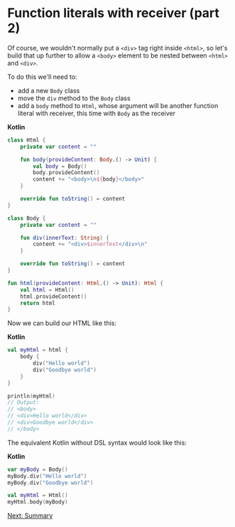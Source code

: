# Function literals with receiver (part 2)

Of course, we wouldn't normally put a `<div>` tag right inside `<html>`, so let's build that up further to allow a `<body>` element to be nested between `<html>` and `<div>`.

To do this we'll need to:
* add a new `Body` class
* move the `div` method to the `Body` class
* add a `body` method to `Html`, whose argument will be another function literal with receiver, this time with `Body` as the receiver

**Kotlin**
```kotlin
class Html {
    private var content = ""

    fun body(provideContent: Body.() -> Unit) {
        val body = Body()
        body.provideContent()
        content += "<body>\n${body}</body>"
    }

    override fun toString() = content
}

class Body {
    private var content = ""

    fun div(innerText: String) {
        content += "<div>$innerText</div>\n"
    }

    override fun toString() = content
}

fun html(provideContent: Html.() -> Unit): Html {
    val html = Html()
    html.provideContent()
    return html
}
```

Now we can build our HTML like this:

**Kotlin**
```kotlin
val myHtml = html {
    body {
        div("Hello world")
        div("Goodbye world")
    }
}

println(myHtml)
// Output:
// <body>
// <div>Hello world</div>
// <div>Goodbye world</div>
// </body>
```

The equivalent Kotlin without DSL syntax would look like this:

**Kotlin**
```kotlin
var myBody = Body()
myBody.div("Hello world")
myBody.div("Goodbye world")

val myHtml = Html()
myHtml.body(myBody)
```



[Next: Summary](06-00-summary.md)
